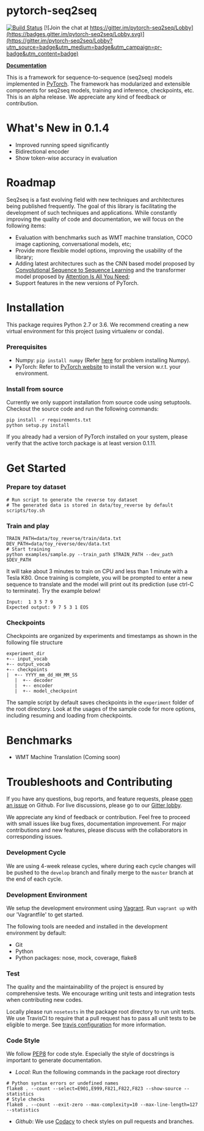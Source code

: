 # pytorch-seq2seq

[![Build Status](https://travis-ci.org/IBM/pytorch-seq2seq.svg?branch=master)](https://travis-ci.org/IBM/pytorch-seq2seq)
[![Join the chat at https://gitter.im/pytorch-seq2seq/Lobby](https://badges.gitter.im/pytorch-seq2seq/Lobby.svg)](https://gitter.im/pytorch-seq2seq/Lobby?utm_source=badge&utm_medium=badge&utm_campaign=pr-badge&utm_content=badge)

**[Documentation](https://ibm.github.io/pytorch-seq2seq/public/index.html)**

This is a framework for sequence-to-sequence (seq2seq) models implemented in [PyTorch](http://pytorch.org).  The framework has modularized and extensible components for seq2seq models, training and inference, checkpoints, etc.  This is an alpha release. We appreciate any kind of feedback or contribution.

# What's New in 0.1.4

* Improved running speed significantly
* Bidirectional encoder
* Show token-wise accuracy in evaluation

# Roadmap
Seq2seq is a fast evolving field with new techniques and architectures being published frequently.  The goal of this library is facilitating the development of such techniques and applications.  While constantly improving the quality of code and documentation, we will focus on the following items:

* Evaluation with benchmarks such as WMT machine translation, COCO image captioning, conversational models, etc;
* Provide more flexible model options, improving the usability of the library;
* Adding latest architectures such as the CNN based model proposed by [Convolutional Sequence to Sequence Learning](https://arxiv.org/abs/1705.03122) and the transformer model proposed by [Attention Is All You Need](https://arxiv.org/abs/1706.03762);
* Support features in the new versions of PyTorch.

# Installation
This package requires Python 2.7 or 3.6. We recommend creating a new virtual environment for this project (using virtualenv or conda).  

### Prerequisites

* Numpy: `pip install numpy` (Refer [here](https://github.com/numpy/numpy) for problem installing Numpy).
* PyTorch: Refer to [PyTorch website](http://pytorch.org/) to install the version w.r.t. your environment.

### Install from source
Currently we only support installation from source code using setuptools.  Checkout the source code and run the following commands:

    pip install -r requirements.txt
    python setup.py install

If you already had a version of PyTorch installed on your system, please verify that the active torch package is at least version 0.1.11.

# Get Started
### Prepare toy dataset

	# Run script to generate the reverse toy dataset
    # The generated data is stored in data/toy_reverse by default
	scripts/toy.sh

### Train and play
	TRAIN_PATH=data/toy_reverse/train/data.txt
	DEV_PATH=data/toy_reverse/dev/data.txt
	# Start training
    python examples/sample.py --train_path $TRAIN_PATH --dev_path $DEV_PATH

It will take about 3 minutes to train on CPU and less than 1 minute with a Tesla K80.  Once training is complete, you will be prompted to enter a new sequence to translate and the model will print out its prediction (use ctrl-C to terminate).  Try the example below!

    Input:  1 3 5 7 9
	Expected output: 9 7 5 3 1 EOS

### Checkpoints
Checkpoints are organized by experiments and timestamps as shown in the following file structure

    experiment_dir
	+-- input_vocab
	+-- output_vocab
	+-- checkpoints
	|  +-- YYYY_mm_dd_HH_MM_SS
	   |  +-- decoder
	   |  +-- encoder
	   |  +-- model_checkpoint

The sample script by default saves checkpoints in the `experiment` folder of the root directory.  Look at the usages of the sample code for more options, including resuming and loading from checkpoints.

# Benchmarks

* WMT Machine Translation (Coming soon)

# Troubleshoots and Contributing
If you have any questions, bug reports, and feature requests, please [open an issue](https://github.com/IBM/pytorch-seq2seq/issues/new) on Github.  For live discussions, please go to our [Gitter lobby](https://gitter.im/pytorch-seq2seq/Lobby).

We appreciate any kind of feedback or contribution.  Feel free to proceed with small issues like bug fixes, documentation improvement.  For major contributions and new features, please discuss with the collaborators in corresponding issues.  

### Development Cycle
We are using 4-week release cycles, where during each cycle changes will be pushed to the `develop` branch and finally merge to the `master` branch at the end of each cycle.

### Development Environment
We setup the development environment using [Vagrant](https://www.vagrantup.com/).  Run `vagrant up` with our 'Vagrantfile' to get started.

The following tools are needed and installed in the development environment by default:
* Git
* Python
* Python packages: nose, mock, coverage, flake8

### Test
The quality and the maintainability of the project is ensured by comprehensive tests.  We encourage writing unit tests and integration tests when contributing new codes.

Locally please run `nosetests` in the package root directory to run unit tests.  We use TravisCI to require that a pull request has to pass all unit tests to be eligible to merge.  See [travis configuration](https://github.com/IBM/pytorch-seq2seq/blob/master/.travis.yml) for more information.

### Code Style
We follow [PEP8](https://www.python.org/dev/peps/pep-0008/) for code style.  Especially the style of docstrings is important to generate documentation.

* *Local*: Run the following commands in the package root directory
```
# Python syntax errors or undefined names
flake8 . --count --select=E901,E999,F821,F822,F823 --show-source --statistics
# Style checks
flake8 . --count --exit-zero --max-complexity=10 --max-line-length=127 --statistics
```
* *Github*: We use [Codacy](https://www.codacy.com) to check styles on pull requests and branches.
